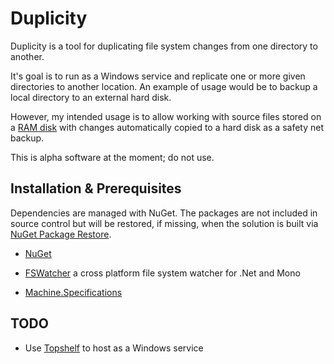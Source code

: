 # Duplicity

Duplicity is a tool for duplicating file system changes from one directory to another.

It's goal is to run as a Windows service and replicate one or more given directories to another location.
An example of usage would be to backup a local directory to an external hard disk. 

However, my intended usage is to allow working with source files stored on a [RAM disk](http://en.wikipedia.org/wiki/RAM_disk) with changes automatically copied to a hard disk as a safety net backup.

This is alpha software at the moment; do not use.

## Installation & Prerequisites

Dependencies are managed with NuGet. The packages are not included in source control but will be restored, if missing, when the solution is built via [NuGet Package Restore](http://docs.nuget.org/docs/workflows/using-nuget-without-committing-packages).

* [NuGet](http://nuget.org/)

* [FSWatcher](https://github.com/acken/FSWatcher) a cross platform file system watcher for .Net and Mono
  
* [Machine.Specifications](https://github.com/machine/machine.specifications)

## TODO

* Use [Topshelf](http://topshelf-project.com/documentation/getting-started/) to host as a Windows service 
  